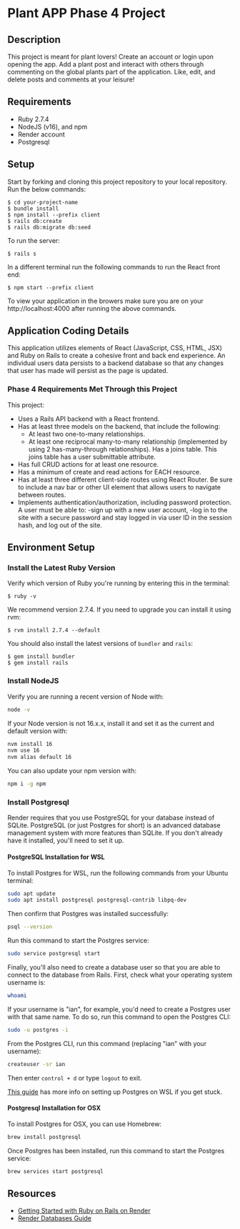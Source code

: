 # Plant APP Phase 4 Project

## Description

This project is meant for plant lovers! Create an account or login upon opening the app. Add a plant post and interact with others through commenting on the global plants part of the application. Like, edit, and delete posts and comments at your leisure!  

## Requirements

- Ruby 2.7.4
- NodeJS (v16), and npm
- Render account
- Postgresql

## Setup

Start by forking and cloning this project repository to your local repository. Run the below commands:

```console
$ cd your-project-name
$ bundle install
$ npm install --prefix client
$ rails db:create
$ rails db:migrate db:seed
```

To run the server:
```console
$ rails s
```

In a different terminal run the following commands to run the React front end:
```console
$ npm start --prefix client
```

To view your application in the browers make sure you are on your http://localhost:4000 after running the above commands.

## Application Coding Details

This application utilizes elements of React (JavaScript, CSS, HTML, JSX) and Ruby on Rails to create a cohesive front and back end experience. An individual users data persists to a backend database so that any changes that user has made will persist as the page is updated. 

### Phase 4 Requirements Met Through this Project
This project:

- Uses a Rails API backend with a React frontend.
- Has at least three models on the backend, that include the following:
  - At least two one-to-many relationships.
  - At least one reciprocal many-to-many relationship (implemented by using 2 has-many-through relationships). Has a joins table. This joins table has a user submittable attribute.
- Has full CRUD actions for at least one resource.
- Has a minimum of create and read actions for EACH resource.
- Has at least three different client-side routes using React Router. Be sure to include a nav bar or other UI element that allows users to navigate between routes.
- Implements authentication/authorization, including password protection. A user must be able to:
  -sign up with a new user account,
  -log in to the site with a secure password and stay logged in via user ID in the session hash, and
log out of the site.

## Environment Setup

### Install the Latest Ruby Version

Verify which version of Ruby you're running by entering this in the terminal:

```console
$ ruby -v
```

We recommend version 2.7.4. If you need to upgrade you can install it using rvm:

```console
$ rvm install 2.7.4 --default
```

You should also install the latest versions of `bundler` and `rails`:

```console
$ gem install bundler
$ gem install rails
```

### Install NodeJS

Verify you are running a recent version of Node with:

```sh
node -v
```

If your Node version is not 16.x.x, install it and set it as the current and
default version with:

```sh
nvm install 16
nvm use 16
nvm alias default 16
```

You can also update your npm version with:

```sh
npm i -g npm
```

### Install Postgresql

Render requires that you use PostgreSQL for your database instead of SQLite.
PostgreSQL (or just Postgres for short) is an advanced database management
system with more features than SQLite. If you don't already have it installed,
you'll need to set it up.

#### PostgreSQL Installation for WSL

To install Postgres for WSL, run the following commands from your Ubuntu terminal:

```sh
sudo apt update
sudo apt install postgresql postgresql-contrib libpq-dev
```

Then confirm that Postgres was installed successfully:

```sh
psql --version
```

Run this command to start the Postgres service:

```sh
sudo service postgresql start
```

Finally, you'll also need to create a database user so that you are able to
connect to the database from Rails. First, check what your operating system
username is:

```sh
whoami
```

If your username is "ian", for example, you'd need to create a Postgres user
with that same name. To do so, run this command to open the Postgres CLI:

```sh
sudo -u postgres -i
```

From the Postgres CLI, run this command (replacing "ian" with your username):

```sh
createuser -sr ian
```

Then enter `control + d` or type `logout` to exit.

[This guide][postgresql wsl] has more info on setting up Postgres on WSL if you
get stuck.

[postgresql wsl]: https://docs.microsoft.com/en-us/windows/wsl/tutorials/wsl-database#install-postgresql

#### Postgresql Installation for OSX

To install Postgres for OSX, you can use Homebrew:

```sh
brew install postgresql
```

Once Postgres has been installed, run this command to start the Postgres
service:

```sh
brew services start postgresql
```

## Resources

- [Getting Started with Ruby on Rails on Render](https://render.com/docs/deploy-rails)
- [Render Databases Guide](https://render.com/docs/databases)
